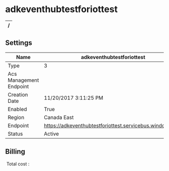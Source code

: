 # adkeventhubtestforiottest


| / |
| --- |


## Settings


| Name | adkeventhubtestforiottest  |
| --- | --- |
| Type | 3  |
| Acs Management Endpoint |   |
| Creation Date | 11/20/2017 3:11:25 PM  |
| Enabled | True  |
| Region | Canada East  |
| Endpoint | https://adkeventhubtestforiottest.servicebus.windows.net/  |
| Status | Active  |






## Billing
 Total cost : 
